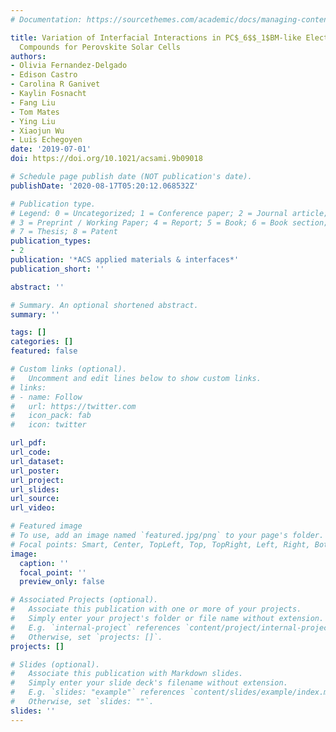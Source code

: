 ```yaml
---
# Documentation: https://sourcethemes.com/academic/docs/managing-content/

title: Variation of Interfacial Interactions in PC$_6$$_1$BM-like Electron-Transporting
  Compounds for Perovskite Solar Cells
authors:
- Olivia Fernandez-Delgado
- Edison Castro
- Carolina R Ganivet
- Kaylin Fosnacht
- Fang Liu
- Tom Mates
- Ying Liu
- Xiaojun Wu
- Luis Echegoyen
date: '2019-07-01'
doi: https://doi.org/10.1021/acsami.9b09018

# Schedule page publish date (NOT publication's date).
publishDate: '2020-08-17T05:20:12.068532Z'

# Publication type.
# Legend: 0 = Uncategorized; 1 = Conference paper; 2 = Journal article;
# 3 = Preprint / Working Paper; 4 = Report; 5 = Book; 6 = Book section;
# 7 = Thesis; 8 = Patent
publication_types:
- 2
publication: '*ACS applied materials & interfaces*'
publication_short: ''

abstract: ''

# Summary. An optional shortened abstract.
summary: ''

tags: []
categories: []
featured: false

# Custom links (optional).
#   Uncomment and edit lines below to show custom links.
# links:
# - name: Follow
#   url: https://twitter.com
#   icon_pack: fab
#   icon: twitter

url_pdf:
url_code:
url_dataset:
url_poster:
url_project:
url_slides:
url_source:
url_video:

# Featured image
# To use, add an image named `featured.jpg/png` to your page's folder. 
# Focal points: Smart, Center, TopLeft, Top, TopRight, Left, Right, BottomLeft, Bottom, BottomRight.
image:
  caption: ''
  focal_point: ''
  preview_only: false

# Associated Projects (optional).
#   Associate this publication with one or more of your projects.
#   Simply enter your project's folder or file name without extension.
#   E.g. `internal-project` references `content/project/internal-project/index.md`.
#   Otherwise, set `projects: []`.
projects: []

# Slides (optional).
#   Associate this publication with Markdown slides.
#   Simply enter your slide deck's filename without extension.
#   E.g. `slides: "example"` references `content/slides/example/index.md`.
#   Otherwise, set `slides: ""`.
slides: ''
---
```

